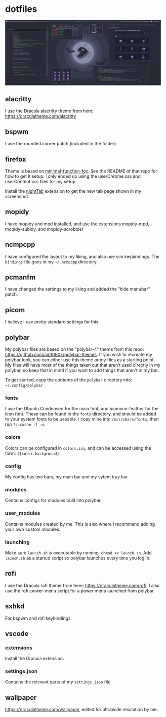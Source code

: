 # dotfiles

![Desktop Screenshot](desktop.png)

## alacritty

I use the Dracula alacritty theme from here: https://draculatheme.com/alacritty

## bspwm

I use the rounded corner patch (included in the folder).

## firefox

Theme is based on
[minimal-function-fox](https://github.com/mut-ex/minimal-functional-fox).
See the README of that repo for how to get it setup. I only ended up using the
userChrome.css and userContent.css files for my setup.

Install the [nightTab](https://addons.mozilla.org/en-US/firefox/addon/nighttab/)
extension to get the new tab page shown in my screenshot.

## mopidy

I have mopidy and mpd installed, and use the extensions mopidy-mpd, mopidy-subidy, and mopidy-scrobbler

## ncmpcpp

I have configured the layout to my liking, and also use vim keybindings. The `bindings` file goes in my `~/.ncmpcpp` directory.

## pcmanfm

I have changed the settings to my liking and added the "hide menubar" patch.

## picom

I believe I use pretty standard settings for this.

## polybar

My polybar files are based on the "polybar-4" theme from this repo:
https://github.com/adi1090x/polybar-themes. If you wish to recreate my polybar
look, you can either use this theme or my files as a starting point. My files
will have most of the things taken out that aren't used directly in my polybar,
so keep that in mind if you want to add things that aren't in my bar.

To get started, copy the contents of the `polybar` directory into:
`~/.config/polybar`

### fonts

I use the Ubuntu Condensed for the main font, and icomoon-feather for the icon
font. These can be found in the `fonts` directory, and should be added to your
system fonts to be useable. I copy mine into `/usr/share/fonts`, then run
`fc-cache -f -v`.

### colors

Colors can be configured in `colors.ini`, and can be accessed using the form:
`${color.background}`.

### config

My config has two bars, my main bar and my sytem tray bar.

### modules

Contains configs for modules built into polybar.

### user_modules

Contains modules created by me. This is also where I recommend adding your own
custom modules.

### launching

Make sure `launch.sh` is executable by running: `chmod +x launch.sh`.
Add `launch.sh` as a startup script so polybar launches every time you log in.

## rofi

I use the Dracula rofi theme from here: https://draculatheme.com/rofi. I also use the rofi-power-menu script for a power menu launched from polybar.

## sxhkd

For bspwm and rofi keybindings.

## vscode

### extensions

Install the Dracula extension.

### settings.json

Contains the relevant parts of my `settings.json` file.

## wallpaper

https://draculatheme.com/wallpaper, edited for ultrawide resolution by me.
